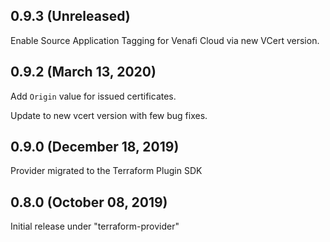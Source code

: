 ## 0.9.3 (Unreleased)

Enable Source Application Tagging for Venafi Cloud via new VCert version.

## 0.9.2 (March 13, 2020)

Add `Origin` value for issued certificates.

Update to new vcert version with few bug fixes.

## 0.9.0 (December 18, 2019)

Provider migrated to the Terraform Plugin SDK

## 0.8.0 (October 08, 2019)

Initial release under "terraform-provider"
